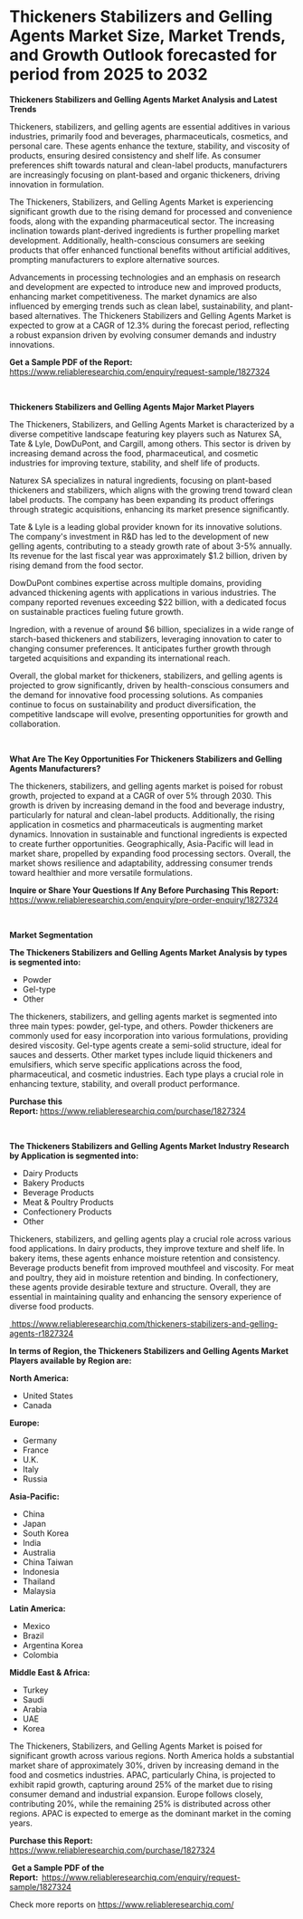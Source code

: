 <p><h1>Thickeners Stabilizers and Gelling Agents Market Size, Market Trends, and Growth Outlook forecasted for period from 2025 to 2032</h1></p><p><strong>Thickeners Stabilizers and Gelling Agents Market Analysis and Latest Trends</strong></p>
<p><p>Thickeners, stabilizers, and gelling agents are essential additives in various industries, primarily food and beverages, pharmaceuticals, cosmetics, and personal care. These agents enhance the texture, stability, and viscosity of products, ensuring desired consistency and shelf life. As consumer preferences shift towards natural and clean-label products, manufacturers are increasingly focusing on plant-based and organic thickeners, driving innovation in formulation.</p><p>The Thickeners, Stabilizers, and Gelling Agents Market is experiencing significant growth due to the rising demand for processed and convenience foods, along with the expanding pharmaceutical sector. The increasing inclination towards plant-derived ingredients is further propelling market development. Additionally, health-conscious consumers are seeking products that offer enhanced functional benefits without artificial additives, prompting manufacturers to explore alternative sources.</p><p>Advancements in processing technologies and an emphasis on research and development are expected to introduce new and improved products, enhancing market competitiveness. The market dynamics are also influenced by emerging trends such as clean label, sustainability, and plant-based alternatives. The Thickeners Stabilizers and Gelling Agents Market is expected to grow at a CAGR of 12.3% during the forecast period, reflecting a robust expansion driven by evolving consumer demands and industry innovations.</p></p>
<p><strong>Get a Sample PDF of the Report:&nbsp;</strong> <a href="https://www.reliableresearchiq.com/enquiry/request-sample/1827324?utm_campaign=104&utm_medium=2&utm_source=Github&utm_content=ia&utm_term=03022025&utm_id=thickeners-stabilizers-and-gelling-agents">https://www.reliableresearchiq.com/enquiry/request-sample/1827324</a></p>
<p>&nbsp;</p>
<p><strong>Thickeners Stabilizers and Gelling Agents Major Market Players</strong></p>
<p><p>The Thickeners, Stabilizers, and Gelling Agents Market is characterized by a diverse competitive landscape featuring key players such as Naturex SA, Tate & Lyle, DowDuPont, and Cargill, among others. This sector is driven by increasing demand across the food, pharmaceutical, and cosmetic industries for improving texture, stability, and shelf life of products.</p><p>Naturex SA specializes in natural ingredients, focusing on plant-based thickeners and stabilizers, which aligns with the growing trend toward clean label products. The company has been expanding its product offerings through strategic acquisitions, enhancing its market presence significantly.</p><p>Tate & Lyle is a leading global provider known for its innovative solutions. The company's investment in R&D has led to the development of new gelling agents, contributing to a steady growth rate of about 3-5% annually. Its revenue for the last fiscal year was approximately $1.2 billion, driven by rising demand from the food sector.</p><p>DowDuPont combines expertise across multiple domains, providing advanced thickening agents with applications in various industries. The company reported revenues exceeding $22 billion, with a dedicated focus on sustainable practices fueling future growth.</p><p>Ingredion, with a revenue of around $6 billion, specializes in a wide range of starch-based thickeners and stabilizers, leveraging innovation to cater to changing consumer preferences. It anticipates further growth through targeted acquisitions and expanding its international reach.</p><p>Overall, the global market for thickeners, stabilizers, and gelling agents is projected to grow significantly, driven by health-conscious consumers and the demand for innovative food processing solutions. As companies continue to focus on sustainability and product diversification, the competitive landscape will evolve, presenting opportunities for growth and collaboration.</p></p>
<p>&nbsp;</p>
<p><strong>What Are The Key Opportunities For Thickeners Stabilizers and Gelling Agents Manufacturers?</strong></p>
<p><p>The thickeners, stabilizers, and gelling agents market is poised for robust growth, projected to expand at a CAGR of over 5% through 2030. This growth is driven by increasing demand in the food and beverage industry, particularly for natural and clean-label products. Additionally, the rising application in cosmetics and pharmaceuticals is augmenting market dynamics. Innovation in sustainable and functional ingredients is expected to create further opportunities. Geographically, Asia-Pacific will lead in market share, propelled by expanding food processing sectors. Overall, the market shows resilience and adaptability, addressing consumer trends toward healthier and more versatile formulations.</p></p>
<p><strong>Inquire or Share Your Questions If Any Before Purchasing This Report:</strong> <a href="https://www.reliableresearchiq.com/enquiry/pre-order-enquiry/1827324?utm_campaign=104&utm_medium=2&utm_source=Github&utm_content=ia&utm_term=03022025&utm_id=thickeners-stabilizers-and-gelling-agents">https://www.reliableresearchiq.com/enquiry/pre-order-enquiry/1827324</a></p>
<p>&nbsp;</p>
<p><strong>Market Segmentation</strong></p>
<p><strong>The Thickeners Stabilizers and Gelling Agents Market Analysis by types is segmented into:</strong></p>
<p><ul><li>Powder</li><li>Gel-type</li><li>Other</li></ul></p>
<p><p>The thickeners, stabilizers, and gelling agents market is segmented into three main types: powder, gel-type, and others. Powder thickeners are commonly used for easy incorporation into various formulations, providing desired viscosity. Gel-type agents create a semi-solid structure, ideal for sauces and desserts. Other market types include liquid thickeners and emulsifiers, which serve specific applications across the food, pharmaceutical, and cosmetic industries. Each type plays a crucial role in enhancing texture, stability, and overall product performance.</p></p>
<p><strong>Purchase this Report:&nbsp;</strong><a href="https://www.reliableresearchiq.com/purchase/1827324?utm_campaign=104&utm_medium=2&utm_source=Github&utm_content=ia&utm_term=03022025&utm_id=thickeners-stabilizers-and-gelling-agents">https://www.reliableresearchiq.com/purchase/1827324</a></p>
<p>&nbsp;</p>
<p><strong>The Thickeners Stabilizers and Gelling Agents Market Industry Research by Application is segmented into:</strong></p>
<p><ul><li>Dairy Products</li><li>Bakery Products</li><li>Beverage Products</li><li>Meat & Poultry Products</li><li>Confectionery Products</li><li>Other</li></ul></p>
<p><p>Thickeners, stabilizers, and gelling agents play a crucial role across various food applications. In dairy products, they improve texture and shelf life. In bakery items, these agents enhance moisture retention and consistency. Beverage products benefit from improved mouthfeel and viscosity. For meat and poultry, they aid in moisture retention and binding. In confectionery, these agents provide desirable texture and structure. Overall, they are essential in maintaining quality and enhancing the sensory experience of diverse food products.</p></p>
<p><a href="https://www.reliableresearchiq.com/thickeners-stabilizers-and-gelling-agents-r1827324?utm_campaign=104&utm_medium=2&utm_source=Github&utm_content=ia&utm_term=03022025&utm_id=thickeners-stabilizers-and-gelling-agents">&nbsp;https://www.reliableresearchiq.com/thickeners-stabilizers-and-gelling-agents-r1827324</a></p>
<p><strong>In terms of Region, the Thickeners Stabilizers and Gelling Agents Market Players available by Region are:</strong></p>
<p>
    <p> <strong> North America: </strong>
        <ul>
            <li>United States</li>
            <li>Canada</li>
        </ul>
        </p> 
    <p> <strong> Europe: </strong>
        <ul>
            <li>Germany</li>
            <li>France</li>
            <li>U.K.</li>
            <li>Italy</li>
            <li>Russia</li>
        </ul>
        </p> 
    <p> <strong> Asia-Pacific: </strong>
        <ul>
            <li>China</li>
            <li>Japan</li>
            <li>South Korea</li>
            <li>India</li>
            <li>Australia</li>
            <li>China Taiwan</li>
            <li>Indonesia</li>
            <li>Thailand</li>
            <li>Malaysia</li>
        </ul>
        </p> 
    <p> <strong> Latin America: </strong>
        <ul>
            <li>Mexico</li>
            <li>Brazil</li>
            <li>Argentina Korea</li>
            <li>Colombia</li>
        </ul>
        </p> 
    <p> <strong> Middle East & Africa: </strong>
        <ul>
            <li>Turkey</li>
            <li>Saudi</li>
            <li>Arabia</li>
            <li>UAE</li>
            <li>Korea</li>
        </ul>
    </p>
    </p>
<p><p>The Thickeners, Stabilizers, and Gelling Agents Market is poised for significant growth across various regions. North America holds a substantial market share of approximately 30%, driven by increasing demand in the food and cosmetics industries. APAC, particularly China, is projected to exhibit rapid growth, capturing around 25% of the market due to rising consumer demand and industrial expansion. Europe follows closely, contributing 20%, while the remaining 25% is distributed across other regions. APAC is expected to emerge as the dominant market in the coming years.</p></p>
<p><strong>Purchase this Report: </strong><a href="https://www.reliableresearchiq.com/purchase/1827324?utm_campaign=104&utm_medium=2&utm_source=Github&utm_content=ia&utm_term=03022025&utm_id=thickeners-stabilizers-and-gelling-agents">https://www.reliableresearchiq.com/purchase/1827324</a></p>
<p>&nbsp;<strong>Get a Sample PDF of the Report:&nbsp;&nbsp;</strong><a href="https://www.reliableresearchiq.com/enquiry/request-sample/1827324?utm_campaign=104&utm_medium=2&utm_source=Github&utm_content=ia&utm_term=03022025&utm_id=thickeners-stabilizers-and-gelling-agents">https://www.reliableresearchiq.com/enquiry/request-sample/1827324</a></p>
<p><strong></strong></p>
<p>Check more reports on <a href="https://www.reliableresearchiq.com/?utm_campaign=104&utm_medium=2&utm_source=Github&utm_content=ia&utm_term=03022025&utm_id=thickeners-stabilizers-and-gelling-agents">https://www.reliableresearchiq.com/</a></p>